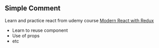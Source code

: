 ## Simple Comment

Learn and practice react from udemy course
[Modern React with Redux](https://www.udemy.com/course/react-redux)

- Learn to reuse component
- Use of props
- etc
